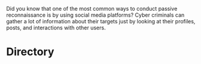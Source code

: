 Did you know that one of the most common ways to conduct passive reconnaissance is by using social media platforms?
Cyber criminals can gather a lot of information about their targets just by looking at their profiles, posts, and interactions with other users.

# Directory
